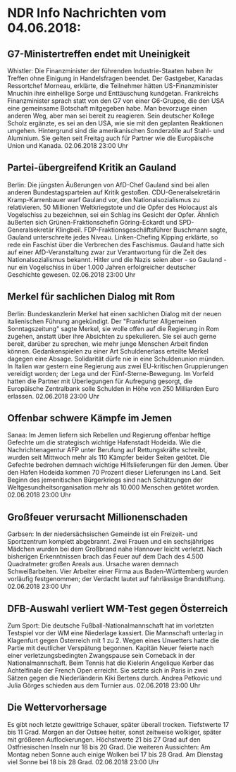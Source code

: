 # NDR Info Nachrichten vom 04.06.2018:


## G7-Ministertreffen endet mit Uneinigkeit
Whistler:	Die Finanzminister der führenden Industrie-Staaten haben ihr Treffen ohne Einigung in Handelsfragen beendet. Der Gastgeber, Kanadas Ressortchef Morneau, erklärte, die Teilnehmer hätten US-Finanzminister Mnuchin ihre einhellige Sorge und Enttäuschung kundgetan. Frankreichs Finanzminister sprach statt von den G7 von einer G6-Gruppe, die den USA eine gemeinsame Botschaft mitgegeben habe. Man bevorzuge einen anderen Weg, aber man sei bereit zu reagieren. Sein deutscher Kollege Scholz ergänzte, es sei an den USA, wie sie mit den geplanten Reaktionen umgehen. Hintergrund sind die amerikanischen Sonderzölle auf Stahl- und Aluminium. Sie gelten seit Freitag auch für Partner wie die Europäische Union und Kanada. 02.06.2018 23:00 Uhr 

## Partei-übergreifend Kritik an Gauland
Berlin:	Die jüngsten Äußerungen von AfD-Chef Gauland sind bei allen anderen Bundestagsparteien auf Kritik gestoßen. CDU-Generalsekretärin Kramp-Karrenbauer warf Gauland vor, den Nationalsozialismus zu relativieren. 50 Millionen Weltkriegstote und die Opfer des Holocaust als Vogelschiss zu bezeichnen, sei ein Schlag ins Gesicht der Opfer. Ähnlich äußerten sich Grünen-Fraktionschefin Göring-Eckardt und SPD-Generalsekretär Klingbeil. FDP-Fraktionsgeschäftsführer Buschmann sagte, Gauland unterschreite jedes Niveau. Linken-Chefing Kipping erklärte, so rede ein Faschist über die Verbrechen des Faschismus. Gauland hatte sich auf einer AfD-Veranstaltung zwar zur Verantwortung für die Zeit des Nationalsozialismus bekannt. Hitler und die Nazis seien aber - so Gauland - nur ein Vogelschiss in über 1.000 Jahren erfolgreicher deutscher Geschichte gewesen. 02.06.2018 23:00 Uhr 

## Merkel für sachlichen Dialog mit Rom
Berlin:	Bundeskanzlerin Merkel hat einen sachlichen Dialog mit der neuen italienischen Führung angekündigt. Der "Frankfurter Allgemeinen Sonntagszeitung" sagte Merkel, sie wolle offen auf die Regierung in Rom zugehen, anstatt über ihre Absichten zu spekulieren. Sie sei auch gerne bereit, darüber zu sprechen, wie mehr junge Menschen Arbeit finden können. Gedankenspielen zu einer Art Schuldenerlass erteilte Merkel dagegen eine Absage. Solidarität dürfe nie in eine Schuldenunion münden. In Italien war gestern eine Regierung aus zwei EU-kritischen Gruppierungen vereidigt worden; der Lega und der Fünf-Sterne-Bewegung. Im Vorfeld hatten die Partner mit Überlegungen für Aufregung gesorgt, die Europäische Zentralbank solle Schulden in Höhe von 250 Milliarden Euro erlassen. 02.06.2018 23:00 Uhr 

## Offenbar schwere Kämpfe im Jemen
Sanaa: Im Jemen liefern sich Rebellen und Regierung offenbar heftige Gefechte um die strategisch wichtige Hafenstadt Hodeida. Wie die Nachrichtenagentur AFP unter Berufung auf Rettungskräfte schreibt, wurden seit Mittwoch mehr als 110 Kämpfer beider Seiten getötet. Die Gefechte bedrohen demnach wichtige Hilfslieferungen für den Jemen. Über den Hafen Hodeida kommen 70 Prozent dieser Lieferungen ins Land. Seit Beginn des jemenitischen Bürgerkriegs sind nach Schätzungen der Weltgesundheitsorganisation mehr als 10.000 Menschen getötet worden. 02.06.2018 23:00 Uhr 

## Großfeuer verursacht Millionenschaden
Garbsen: In der niedersächsischen Gemeinde ist ein Freizeit- und Sportzentrum komplett abgebrannt. Zwei Frauen und ein sechsjähriges Mädchen wurden bei dem Großbrand nahe Hannover leicht verletzt. Nach bisherigen Erkenntnissen brach das Feuer auf dem Dach des 4.500 Quadratmeter großen Areals aus. Ursache waren demnach Schweißarbeiten. Vier Arbeiter einer Firma aus Baden-Württemberg wurden vorläufig festgenommen; der Verdacht lautet auf fahrlässige Brandstiftung. 02.06.2018 23:00 Uhr 

## DFB-Auswahl verliert WM-Test gegen Österreich
Zum Sport:	Die deutsche Fußball-Nationalmannschaft hat im vorletzten Testspiel vor der WM eine Niederlage kassiert. Die Mannschaft unterlag in Klagenfurt gegen Österreich mit 1 zu 2. Wegen eines Unwetters hatte die Partie mit deutlicher Verspätung begonnen. Kapitän Neuer feierte nach einer verletzungsbedingten Zwangspause sein Comeback in der Nationalmannschaft. Beim Tennis hat die Kielerin Angelique Kerber das Achtelfinale der French Open erreicht. Sie setzte sich in Paris in zwei Sätzen gegen die Niederländerin Kiki Bertens durch. Andrea Petkovic und Julia Görges schieden aus dem Turnier aus. 02.06.2018 23:00 Uhr 

## Die Wettervorhersage
Es gibt noch letzte gewittrige Schauer, später überall trocken. Tiefstwerte 17 bis 11 Grad. Morgen an der Ostsee heiter, sonst zeitweise wolkiger, später mit größeren Auflockerungen. Höchstwerte 21 bis 27 Grad auf den Ostfriesischen Inseln nur 18 bis 20 Grad. Die weiteren Aussichten: Am Montag neben Sonne auch einige Wolken bei 17 bis 28 Grad. Am Dienstag viel Sonne bei 18 bis 28 Grad. 02.06.2018 23:00 Uhr 
